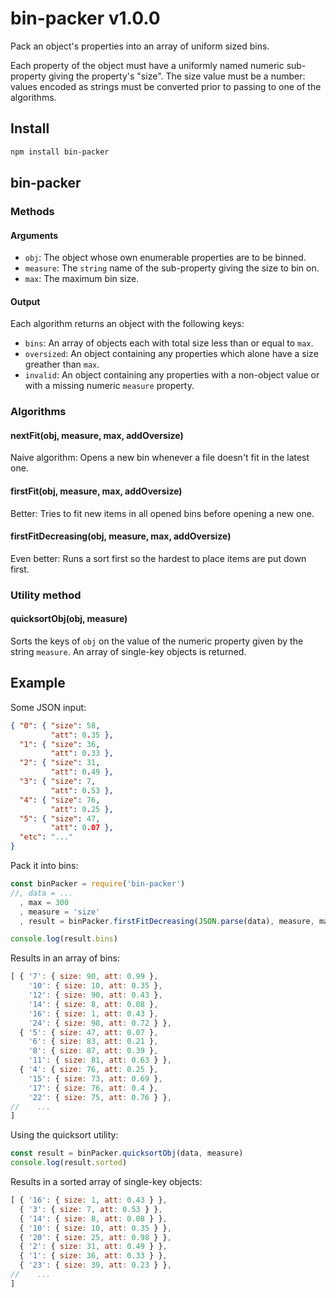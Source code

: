 # bin-packer v1.0.0

Pack an object's properties into an array of uniform sized bins.

Each property of the object must have a uniformly named numeric sub-property giving the property's "size". The size value must be a number: values encoded as strings must be converted prior to passing to one of the algorithms.

## Install

```bash
npm install bin-packer
```

## bin-packer

### Methods

#### Arguments
- `obj`: The object whose own enumerable properties are to be binned.
- `measure`: The `string` name of the sub-property giving the size to bin on.
- `max`: The maximum bin size.

#### Output
Each algorithm returns an object with the following keys:
- `bins`: An array of objects each with total size less than or equal to `max`.
- `oversized`: An object containing any properties which alone have a size greather than `max`.
- `invalid`: An object containing any properties with a non-object value or with a missing numeric `measure` property.

### Algorithms

#### nextFit(obj, measure, max, addOversize)
Naive algorithm: Opens a new bin whenever a file doesn't fit in the latest one.

#### firstFit(obj, measure, max, addOversize)
Better: Tries to fit new items in all opened bins before opening a new one.

#### firstFitDecreasing(obj, measure, max, addOversize)
Even better: Runs a sort first so the hardest to place items are put down first.

### Utility method

#### quicksortObj(obj, measure)
Sorts the keys of `obj` on the value of the numeric property given by the string `measure`. An array of single-key objects is returned.


## Example
Some JSON input:
```json
{ "0": { "size": 58,
         "att": 0.35 },
  "1": { "size": 36,
         "att": 0.33 },
  "2": { "size": 31,
         "att": 0.49 },
  "3": { "size": 7,
         "att": 0.53 },
  "4": { "size": 76,
         "att": 0.25 },
  "5": { "size": 47,
         "att": 0.07 },
  "etc": "..."
}
```
Pack it into bins:
```js
const binPacker = require('bin-packer')
//, data = ...
  , max = 300
  , measure = 'size'
  , result = binPacker.firstFitDecreasing(JSON.parse(data), measure, max)

console.log(result.bins)
```
Results in an array of bins:
```js
[ { '7': { size: 90, att: 0.99 },
    '10': { size: 10, att: 0.35 },
    '12': { size: 90, att: 0.43 },
    '14': { size: 8, att: 0.08 },
    '16': { size: 1, att: 0.43 },
    '24': { size: 98, att: 0.72 } },
  { '5': { size: 47, att: 0.07 },
    '6': { size: 83, att: 0.21 },
    '8': { size: 87, att: 0.39 },
    '11': { size: 81, att: 0.63 } },
  { '4': { size: 76, att: 0.25 },
    '15': { size: 73, att: 0.69 },
    '17': { size: 76, att: 0.4 },
    '22': { size: 75, att: 0.76 } },
//    ...
]
```

Using the quicksort utility:
```js
const result = binPacker.quicksortObj(data, measure)
console.log(result.sorted)
```
Results in a sorted array of single-key objects:
```js
[ { '16': { size: 1, att: 0.43 } },
  { '3': { size: 7, att: 0.53 } },
  { '14': { size: 8, att: 0.08 } },
  { '10': { size: 10, att: 0.35 } },
  { '20': { size: 25, att: 0.98 } },
  { '2': { size: 31, att: 0.49 } },
  { '1': { size: 36, att: 0.33 } },
  { '23': { size: 39, att: 0.23 } },
//    ...
]
```